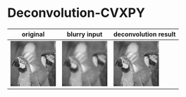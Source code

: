 # Deconvolution-CVXPY

|original|blurry input|deconvolution result|
|---|---|---|
|![](https://github.com/elerac/Deconvolution-CVXPY/blob/manuscript/src.png)|![](https://github.com/elerac/Deconvolution-CVXPY/blob/manuscript/blur.png)|![](https://github.com/elerac/Deconvolution-CVXPY/blob/manuscript/deblur.png)|
